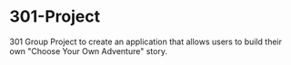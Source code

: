 301-Project
===========

301 Group Project to create an application that allows users to build their own "Choose Your Own Adventure" story.
